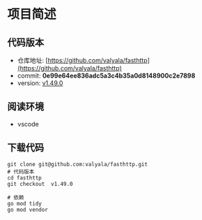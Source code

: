 # 项目简述
## 代码版本
- 仓库地址: [https://github.com/valyala/fasthttp](https://github.com/valyala/fasthttp)
- commit: **0e99e64ee836adc5a3c4b35a0d8148900c2e7898**
- version: [v1.49.0](https://github.com/valyala/fasthttp/releases/tag/v1.49.0) 




## 阅读环境
- vscode 

##  下载代码
```
git clone git@github.com:valyala/fasthttp.git
# 代码版本
cd fasthttp
git checkout  v1.49.0

# 依赖
go mod tidy
go mod vendor
```